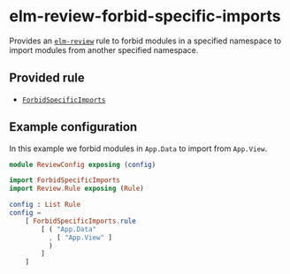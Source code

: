 # elm-review-forbid-specific-imports

Provides an [`elm-review`] rule to forbid modules in a specified namespace to
import modules from another specified namespace.

[`elm-review`]: https://package.elm-lang.org/packages/jfmengels/elm-review/latest/


## Provided rule

- [`ForbidSpecificImports`](ForbidSpecificImports)


## Example configuration

In this example we forbid modules in `App.Data` to import from `App.View`.

```elm
module ReviewConfig exposing (config)

import ForbidSpecificImports
import Review.Rule exposing (Rule)

config : List Rule
config =
    [ ForbidSpecificImports.rule
        [ ( "App.Data"
          , [ "App.View" ]
          )
        ]
    ]
```
